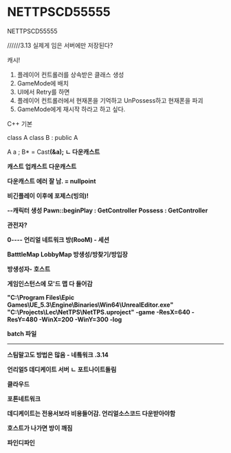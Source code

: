 # NETTPSCD55555
NETTPSCD55555


//////3.13
실제게 임은 서버에만 저장된다?

캐시!

1. 플레이어 컨트롤러를 상속받은 클래스 생성
2. GameMode에 배치
3. UI에서 Retry를 하면
4. 플레이어 컨트롤러에서 현재폰을 기억하고 UnPossess하고 현재폰을 파괴
5. GameMode에게 재시작 하라고 하고 싶다.

C++ 기본

class A 
class B : public A 

A a ;
B* = Cast<B>(&a);
ㄴ 다운캐스트

캐스트
업캐스트
다운캐스트

다운캐스트 에러 잘 남. = nullpoint

비긴플레이 이후에 포제스(빙의)!

--캐릭터 생성
Pawn::beginPlay : GetController
Possess : GetController

관전자?

0----
언리얼 네트워크
방(RooM) - 세션

BatttleMap
LobbyMap 방생성/방찾기/방입장

방생성자- 호스트


게임인스턴스에 모'드 맵 다 들어감

"C:\Program Files\Epic Games\UE_5.3\Engine\Binaries\Win64\UnrealEditor.exe" "C:\Projects\Lec\NetTPS\NetTPS.uproject" -game -ResX=640 -ResY=480 -WinX=200 -WinY=300 -log

batch 파일


--------------

스팀말고도 방법은 많음 - 네틐워크
.3.14

언리얼5 데디케이트 서버
ㄴ 포트나이트돌림

클라우드

포톤네트워크

데디케이트는 전용서보라 비용들어감. 언리얼소스코드 다운받아야함

호스트가 나가면 방이 깨짐

파인디파인